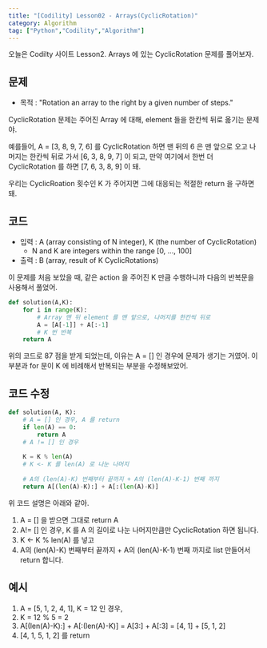 ```yaml
---
title: "[Codility] Lesson02 - Arrays(CyclicRotation)"
category: Algorithm
tag: ["Python","Codility","Algorithm"]
---
```


오늘은 Codilty 사이트 Lesson2. Arrays 에 있는 CyclicRotation 문제를 풀어보자.

## 문제

 - 목적 : "Rotation an array to the right by a given number of steps."

CyclicRotation 문제는 주어진 Array 에 대해, element 들을 한칸씩 뒤로 옮기는 문제야.

예를들어, A = [3, 8, 9, 7, 6] 를 CyclicRotation 하면 맨 뒤의 6 은 맨 앞으로 오고 나머지는 한칸씩 뒤로 가서 [6, 3, 8, 9, 7] 이 되고, 만약 여기에서 한번 더 CyclicRotation 를 하면 [7, 6, 3, 8, 9] 이 돼.

우리는 CyclicRoation 횟수인 K 가 주어지면 그에 대응되는 적절한 return 을 구하면 돼. 

## 코드

 - 입력 : A (array consisting of N integer), K (the number of CyclicRotation)
   + N and K are integers within the range [0, ..., 100]
 - 출력 : B (array, result of K CyclicRotations)

이 문제를 처음 보았을 때, 같은 action 을 주어진 K 만큼 수행하니까 다음의 반복문을 사용해서 풀었어.

```python
def solution(A,K):
    for i in range(K):
        # Array 맨 뒤 element 를 맨 앞으로, 나머지를 한칸씩 뒤로
        A = [A[-1]] + A[:-1]
        # K 번 반복
    return A
```

위의 코드로 87 점을 받게 되었는데, 이유는 A = [] 인 경우에 문제가 생기는 거였어. 이 부분과 for 문이 K 에 비례해서 반복되는 부분을 수정해보았어.

## 코드 수정

```python
def solution(A, K):
    # A = [] 인 경우, A 를 return
    if len(A) == 0:
        return A
    # A != [] 인 경우
    
    K = K % len(A)  
    # K <- K 를 len(A) 로 나눈 나머지
    
    # A의 (len(A)-K) 번째부터 끝까지 + A의 (len(A)-K-1) 번째 까지
    return A[(len(A)-K):] + A[:(len(A)-K)]
```

위 코드 설명은 아래와 같아.

 1. A = [] 을 받으면 그대로 return A
 2. A!= [] 인 경우, K 를 A 의 길이로 나눈 나머지만큼만 CyclicRotation 하면 됩니다.
 3. K <- K % len(A) 를 넣고
 4. A의 (len(A)-K) 번째부터 끝까지 + A의 (len(A)-K-1) 번째 까지로 list 만들어서 return 합니다.

## 예시

 1. A = [5, 1, 2, 4, 1], K = 12 인 경우,
 2. K = 12 % 5 = 2
 3. A[(len(A)-K):] + A[:(len(A)-K)] = A[3:] + A[:3] = [4, 1] + [5, 1, 2]
 4. [4, 1, 5, 1, 2] 를 return



